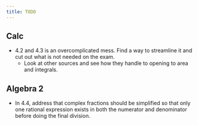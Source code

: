 ```yaml
---
title: TODO
---
```


## Calc

- 4.2 and 4.3 is an overcomplicated mess. Find a way to streamline it and cut out what is not needed on the exam.
  - Look at other sources and see how they handle to opening to area and integrals.

## Algebra 2

- In 4.4, address that complex fractions should be simplified so that only one rational expression exists in both the numerator and denominator before doing the final division.